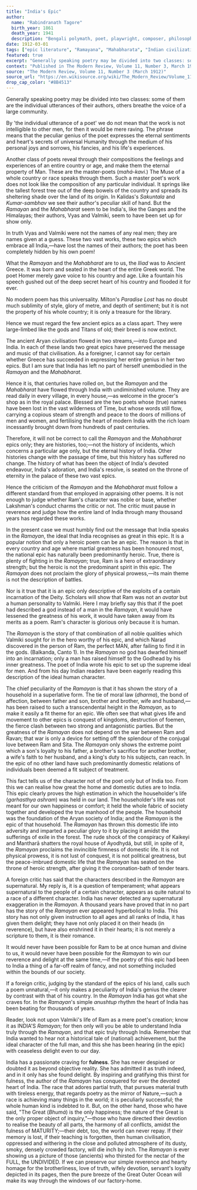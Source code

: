 ```yaml
---
title: "India's Epic"
author:
  name: "Rabindranath Tagore"
  birth_year: 1861
  death_year: 1941
  description: "Bengali polymath, poet, playwright, composer, philosopher, social reformer and painter who reshaped Bengali literature and music as well as Indian art. First non-European to win the Nobel Prize in Literature in 1913."
date: 1912-03-01
tags: ["epic literature", "Ramayana", "Mahabharata", "Indian civilization", "poetry", "cultural philosophy"]
featured: true
excerpt: "Generally speaking poetry may be divided into two classes: some of them are the individual utterances of their authors, others breathe the voice of a large community. The Muse of a whole country or race speaks through them."
context: "Published in The Modern Review, Volume 11, Number 3, March 1912. Translated from Bengali by Jadunath Sarkar. Tagore explores the unique character of India's great epics and their role as the eternal history of Indian civilization, contrasting them with individual poetic works."
source: "The Modern Review, Volume 11, Number 3 (March 1912)"
source_url: "https://en.wikisource.org/wiki/The_Modern_Review/Volume_11/Number_3/India%27s_Epic"
drop_cap_color: "#8B4513"
---
```


Generally speaking poetry may be divided into two classes: some of them are the individual utterances of their authors, others breathe the voice of a large community.

By 'the individual utterance of a poet' we do not mean that the work is not intelligible to other men, for then it would be mere raving. The phrase means that the peculiar genius of the poet expresses the eternal sentiments and heart's secrets of universal Humanity through the medium of his personal joys and sorrows, his fancies, and his life's experiences.

Another class of poets reveal through their compositions the feelings and experiences of an entire country or age, and make them the eternal property of Man. These are the master-poets (*mahá-kavi*.) The Muse of a whole country or race speaks through them. Such a master poet's work does not look like the composition of any particular individual. It springs like the tallest forest tree out of the deep bowels of the country and spreads its sheltering shade over the land of its origin. In Kalidas's *Sakuntala* and *Kumar-sambhav* we see their author's peculiar skill of hand. But the *Ramayan* and the *Mahabharat* seem to be India's, like the Ganges and the Himalayas; their authors, Vyas and Valmiki, seem to have been set up for show only.

In truth Vyas and Valmiki were not the names of any real men; they are names given at a guess. These two vast works, these two epics which embrace all India,—have lost the names of their authors; the poet has been completely hidden by his own poem!

What the *Ramayan* and the *Mahabharat* are to us, the *Iliad* was to Ancient Greece. It was born and seated in the heart of the entire Greek world. The poet Homer merely gave voice to his country and age. Like a fountain his speech gushed out of the deep secret heart of his country and flooded it for ever.

No modern poem has this universality. Milton's *Paradise Lost* has no doubt much sublimity of style, glory of metre, and depth of sentiment; but it is not the property of his whole country; it is only a treasure for the library.

Hence we must regard the few ancient epics as a class apart. They were large-limbed like the gods and Titans of old; their breed is now extinct.

The ancient Aryan civilisation flowed in two streams,—into Europe and India. In each of these lands two great epics have preserved the message and music of that civilisation. As a foreigner, I cannot say for certain whether Greece has succeeded in expressing her entire genius in her two epics. But I am sure that India has left no part of herself unembodied in the *Ramayan* and the *Mahabharat*.

Hence it is, that centuries have rolled on, but the *Ramayan* and the *Mahabharat* have flowed through India with undiminished volume. They are read daily in every village, in every house,—as welcome in the grocer's shop as in the royal palace. Blessed are the two poets whose (true) names have been lost in the vast wilderness of Time, but whose words still flow, carrying a copious steam of strength and peace to the doors of millions of men and women, and fertilising the heart of modern India with the rich loam incessantly brought down from hundreds of past centuries.

Therefore, it will not be correct to call the *Ramayan* and the *Mahabharat* epics only; they are histories, too;—not the history of incidents, which concerns a particular age only, but the eternal history of India. Other histories change with the passage of time, but this history has suffered no change. The history of what has been the object of India's devoted endeavour, India's adoration, and India's resolve, is seated on the throne of eternity in the palace of these two vast epics.

Hence the criticism of the *Ramayan* and the *Mahabharat* must follow a different standard from that employed in appraising other poems. It is not enough to judge whether Ram's character was noble or base, whether Lakshman's conduct charms the critic or not. The critic must pause in reverence and judge how the entire land of India through many thousand years has regarded these works.

In the present case we must humbly find out the message that India speaks in the *Ramayan*, the ideal that India recognises as great in this epic. It is a popular notion that only a heroic poem can be an epic. The reason is that in every country and age where martial greatness has been honoured most, the national epic has naturally been predominantly heroic. True, there is plenty of fighting in the *Ramayan*; true, Ram is a hero of extraordinary strength; but the heroic is not the predominant spirit in this epic. The *Ramayan* does not proclaim the glory of physical prowess,—its main theme is not the description of battles.

Nor is it true that it is an epic only descriptive of the exploits of a certain incarnation of the Deity. Scholars will show that Ram was not an *avatar* but a human personality to Valmiki. Here I may briefly say this that if the poet had described a god instead of a man in the *Ramayan*, it would have lessened the greatness of his work, it would have taken away from its merits as a poem. Ram's character is glorious only because it is human.

The *Ramayan* is the story of that combination of all noble qualities which Valmiki sought for in the hero worthy of his epic, and which Narad discovered in the person of Ram, the perfect MAN, after failing to find it in the gods. (Balkanda, Canto 1). In the *Ramayan* no god has dwarfed himself into an incarnation; only a man has raised himself to the Godhead by his inner greatness. The poet of India wrote his epic to set up the supreme ideal for men. And from his day Indian readers have been eagerly reading this description of the ideal human character.

The chief peculiarity of the *Ramayan* is that it has shown the story of a household in a superlative form. The tie of moral law (*dharma*), the bond of affection, between father and son, brother and brother, wife and husband,—has been raised to such a transcendental height in the *Ramayan*, as to make it easily a fit theme for an epic. We often see that what gives life and movement to other epics is conquest of kingdoms, destruction of foemen, the fierce clash between two strong and antagonistic parties. But the greatness of the *Ramayan* does not depend on the war between Ram and Ravan; that war is only a device for setting off the splendour of the conjugal love between Ram and Sita. The *Ramayan* only shows the extreme point which a son's loyalty to his father, a brother's sacrifice for another brother, a wife's faith to her husband, and a king's duty to his subjects, can reach. In the epic of no other land have such predominantly domestic relations of individuals been deemed a fit subject of treatment.

This fact tells us of the character not of the poet only but of India too. From this we can realise how great the home and domestic duties are to India. This epic clearly proves the high estimation in which the householder's life (*garhasthya ashram*) was held in our land. The householder's life was not meant for our own happiness or comfort; it held the whole fabric of society together and developed the true manhood of the people. The household was the foundation of the Aryan society of India; and the *Ramayan* is the epic of that household. The *Ramayan* has thrown this domestic life into adversity and imparted a peculiar glory to it by placing it amidst the sufferings of exile in the forest. The rude shock of the conspiracy of Kaikeyi and Mantharā shatters the royal house of Ayodhydá, but still, in spite of it, the *Ramayan* proclaims the invincible firmness of domestic life. It is not physical prowess, it is not lust of conquest, it is not political greatness, but the peace-imbrued domestic life that the *Ramayan* has seated on the throne of heroic strength, after giving it the coronation-bath of tender tears.

A foreign critic has said that the characters described in the *Ramayan* are supernatural. My reply is, it is a question of temperament; what appears supernatural to the people of a certain character, appears as quite natural to a race of a different character. India has never detected any supernatural exaggeration in the *Ramayan*. A thousand years have proved that in no part has the story of the *Ramayan* ever appeared hyperbolical to India. This story has not only given instruction to all ages and all ranks of India, it has given them delight; they have not only placed it on their heads (in reverence), but have also enshrined it in their hearts; it is not merely a scripture to them, it is their romance.

It would never have been possible for Ram to be at once human and divine to us, it would never have been possible for the *Ramayan* to win our reverence and delight at the same time,—if the poetry of this epic had been to India a thing of a far-off realm of fancy, and not something included within the bounds of our society.

If a foreign critic, judging by the standard of the epics of his land, calls such a poem unnatural,—it only makes a peculiarity of India's genius the clearer by contrast with that of his country. In the *Ramayan* India has got what she craves for. In the *Ramayan*'s simple *anushtup* rhythm the heart of India has been beating for thousands of years.

Reader, look not upon Valmiki's life of Ram as a mere poet's creation; know it as INDIA'S *Ramayan*; for then only will you be able to understand India truly through the *Ramayan*, and that epic truly through India. Remember that India wanted to hear not a historical tale of (national) achievement, but the ideal character of the full man, and this she has been hearing (in the epic) with ceaseless delight even to our day.

India has a passionate craving for **fulness**. She has never despised or doubted it as beyond objective reality. She has admitted it as truth indeed, and in it only has she found delight. By inspiring and gratifying this thirst for fulness, the author of the *Ramayan* has conquered for ever the devoted heart of India. The race that adores partial truth, that pursues material truth with tireless energy, that regards poetry as the mirror of Nature,—such a race is achieving many things in the world; it is peculiarly successful; the whole human kind is indebted to it. But, on the other hand, those who have said, "The Great (*Bhumá*) is the only happiness; the nature of the Great is the only proper object of inquiry,"—those who have directed their devotion to realise the beauty of all parts, the harmony of all conflicts, amidst the fulness of MATURITY;—their debt, too, the world can never repay. If their memory is lost, if their teaching is forgotten, then human civilisation, oppressed and withering in the close and polluted atmosphere of its dusty, smoky, densely crowded factory, will die inch by inch. The *Ramayan* is ever showing us a picture of those (ancients) who thirsted for the nectar of the FULL, the UNDIVIDED. If we can preserve our simple reverence and hearty homage for the brotherliness, love of truth, wifely devotion, servant's loyalty depicted in its pages, then the pure breeze of the Great Outer Ocean will make its way through the windows of our factory-home.
